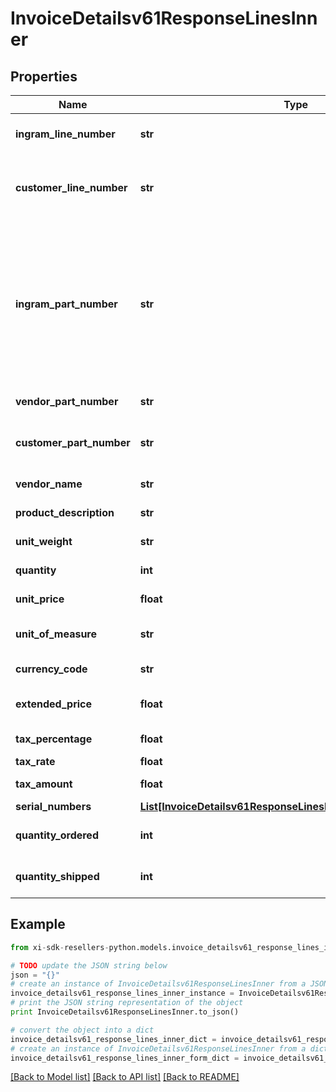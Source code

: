 # InvoiceDetailsv61ResponseLinesInner


## Properties

Name | Type | Description | Notes
------------ | ------------- | ------------- | -------------
**ingram_line_number** | **str** | Unique line number from Ingram. | [optional] 
**customer_line_number** | **str** | Line number passes by customer while creating an order. | [optional] [default to '0']
**ingram_part_number** | **str** | Ingram Micro SKU (stock keeping unit). An identification, usually alphanumeric, of a particular product that allows it to be tracked for inventory purposes. | [optional] 
**vendor_part_number** | **str** | Vendor Part Number. | [optional] 
**customer_part_number** | **str** | Part number from customer&#39;s system. | [optional] 
**vendor_name** | **str** | Name of the vendor. | [optional] 
**product_description** | **str** | Description of the product. | [optional] 
**unit_weight** | **str** | Weight of the product. | [optional] 
**quantity** | **int** | Quantity of the product. | [optional] 
**unit_price** | **float** | Unit price of the product. | [optional] 
**unit_of_measure** | **str** | Unit of measure of the product. | [optional] 
**currency_code** | **str** | Currency code. | [optional] 
**extended_price** | **float** | Extended price of the product. | [optional] 
**tax_percentage** | **float** | Tax percentage | [optional] 
**tax_rate** | **float** | Tax rate | [optional] 
**tax_amount** | **float** | Line level tax amount. | [optional] 
**serial_numbers** | [**List[InvoiceDetailsv61ResponseLinesInnerSerialNumbersInner]**](InvoiceDetailsv61ResponseLinesInnerSerialNumbersInner.md) |  | [optional] 
**quantity_ordered** | **int** | Quantity ordered by the customer. | [optional] 
**quantity_shipped** | **int** | Quantity shipped to the customer. | [optional] 

## Example

```python
from xi-sdk-resellers-python.models.invoice_detailsv61_response_lines_inner import InvoiceDetailsv61ResponseLinesInner

# TODO update the JSON string below
json = "{}"
# create an instance of InvoiceDetailsv61ResponseLinesInner from a JSON string
invoice_detailsv61_response_lines_inner_instance = InvoiceDetailsv61ResponseLinesInner.from_json(json)
# print the JSON string representation of the object
print InvoiceDetailsv61ResponseLinesInner.to_json()

# convert the object into a dict
invoice_detailsv61_response_lines_inner_dict = invoice_detailsv61_response_lines_inner_instance.to_dict()
# create an instance of InvoiceDetailsv61ResponseLinesInner from a dict
invoice_detailsv61_response_lines_inner_form_dict = invoice_detailsv61_response_lines_inner.from_dict(invoice_detailsv61_response_lines_inner_dict)
```
[[Back to Model list]](../README.md#documentation-for-models) [[Back to API list]](../README.md#documentation-for-api-endpoints) [[Back to README]](../README.md)


